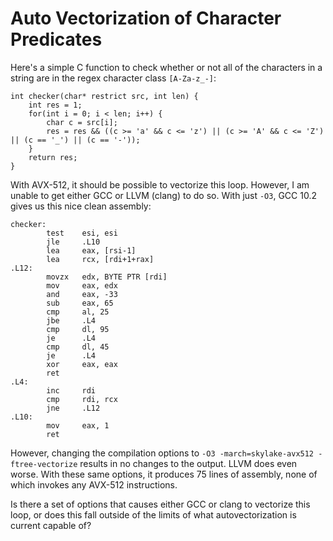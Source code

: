 # Auto Vectorization of Character Predicates

Here's a simple C function to check whether or not all of the characters
in a string are in the regex character class `[A-Za-z_-]`:

    int checker(char* restrict src, int len) {
        int res = 1;
        for(int i = 0; i < len; i++) {
            char c = src[i];
            res = res && ((c >= 'a' && c <= 'z') || (c >= 'A' && c <= 'Z') || (c == '_') || (c == '-'));
        }
        return res;
    }

With AVX-512, it should be possible to vectorize this loop. However, I am
unable to get either GCC or LLVM (clang) to do so. With just `-O3`, GCC 10.2
gives us this nice clean assembly:

    checker:
            test    esi, esi
            jle     .L10
            lea     eax, [rsi-1]
            lea     rcx, [rdi+1+rax]
    .L12:
            movzx   edx, BYTE PTR [rdi]
            mov     eax, edx
            and     eax, -33
            sub     eax, 65
            cmp     al, 25
            jbe     .L4
            cmp     dl, 95
            je      .L4
            cmp     dl, 45
            je      .L4
            xor     eax, eax
            ret
    .L4:
            inc     rdi
            cmp     rdi, rcx
            jne     .L12
    .L10:
            mov     eax, 1
            ret

However, changing the compilation options to `-O3 -march=skylake-avx512 -ftree-vectorize`
results in no changes to the output. LLVM does even worse. With these same options,
it produces 75 lines of assembly, none of which invokes any AVX-512 instructions.

Is there a set of options that causes either GCC or clang to vectorize this
loop, or does this fall outside of the limits of what autovectorization is
current capable of?
